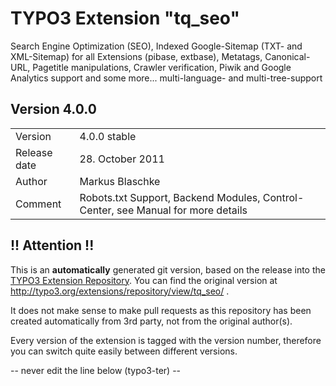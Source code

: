 # TYPO3 Extension "tq_seo"
Search Engine Optimization (SEO), Indexed Google-Sitemap (TXT- and XML-Sitemap) for all Extensions (pibase, extbase), Metatags, Canonical-URL, Pagetitle manipulations, Crawler verification, Piwik and Google Analytics support and some more... multi-language- and multi-tree-support

## Version 4.0.0




<table>
	<tr><td>Version</td><td>4.0.0 stable</td></tr>
	<tr><td>Release date</td><td>28. October 2011</td></tr>
	<tr><td>Author</td><td>Markus Blaschke</td></tr>
	<tr><td>Comment</td><td>Robots.txt Support, Backend Modules, Control-Center, see Manual for more details</td></tr>
</table>

## !! Attention !!
This is an **automatically** generated git version, based on the release into the [TYPO3 Extension Repository](http://www.typo3.org/extensions/).
You can find the original version at http://typo3.org/extensions/repository/view/tq_seo/ .

It does not make sense to make pull requests as this repository has been created automatically from 3rd party, not from the original author(s).

Every version of the extension is tagged with the version number, therefore you can switch quite easily between different versions.


-- never edit the line below (typo3-ter) --